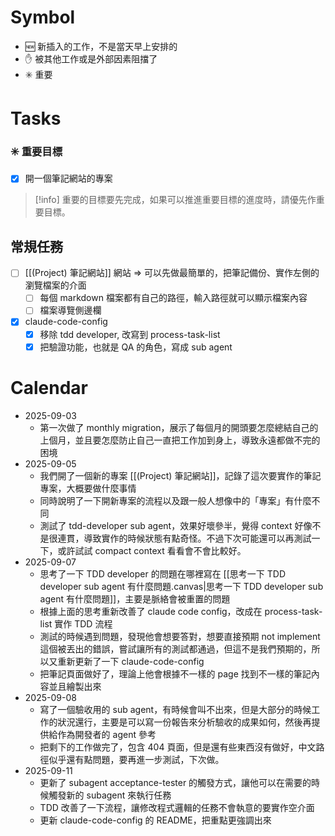 # Symbol
- 🆕 新插入的工作，不是當天早上安排的
- ✋ 被其他工作或是外部因素阻擋了
- ✳️ 重要
# Tasks
### ✳️ 重要目標
- [x] 開一個筆記網站的專案

> [!info]
> 重要的目標要先完成，如果可以推進重要目標的進度時，請優先作重要目標。


## 常規任務
- [ ] [[(Project) 筆記網站]] 網站 => 可以先做最簡單的，把筆記備份、實作左側的瀏覽檔案的介面
	- [ ] 每個 markdown 檔案都有自己的路徑，輸入路徑就可以顯示檔案內容
	- [ ] 檔案導覽側邊欄
- [x] claude-code-config
	- [x] 移除 tdd developer, 改寫到 process-task-list
	- [x] 把驗證功能，也就是 QA 的角色，寫成 sub agent

# Calendar
- 2025-09-03
	- 第一次做了 monthly migration，展示了每個月的開頭要怎麼總結自己的上個月，並且要怎麼防止自己一直把工作加到身上，導致永遠都做不完的困境
- 2025-09-05
	- 我們開了一個新的專案 [[(Project) 筆記網站]]，記錄了這次要實作的筆記專案，大概要做什麼事情
	- 同時說明了一下開新專案的流程以及跟一般人想像中的「專案」有什麼不同
	- 測試了 tdd-developer sub agent，效果好壞參半，覺得 context 好像不是很連貫，導致實作的時候狀態有點奇怪。不過下次可能還可以再測試一下，或許試試 compact context 看看會不會比較好。
- 2025-09-07
	- 思考了一下 TDD developer 的問題在哪裡寫在 [[思考一下 TDD developer sub agent 有什麼問題.canvas|思考一下 TDD developer sub agent 有什麼問題]]，主要是脈絡會被重置的問題
	- 根據上面的思考重新改善了 claude code config，改成在 process-task-list 實作 TDD 流程
	- 測試的時候遇到問題，發現他會想要答對，想要直接預期 not implement 這個被丟出的錯誤，嘗試讓所有的測試都通過，但這不是我們預期的，所以又重新更新了一下 claude-code-config
	- 把筆記頁面做好了，理論上他會根據不一樣的 page 找到不一樣的筆記內容並且繪製出來
- 2025-09-08
	- 寫了一個驗收用的 sub agent，有時候會叫不出來，但是大部分的時候工作的狀況還行，主要是可以寫一份報告來分析驗收的成果如何，然後再提供給作為開發者的 agent 參考
	- 把剩下的工作做完了，包含 404 頁面，但是還有些東西沒有做好，中文路徑似乎還有點問題，要再進一步測試，下次做。
- 2025-09-11
	- 更新了 subagent acceptance-tester 的觸發方式，讓他可以在需要的時候觸發新的 subagent 來執行任務
	- TDD 改善了一下流程，讓修改程式邏輯的任務不會執意的要實作空介面
	- 更新 claude-code-config 的 README，把重點更強調出來
